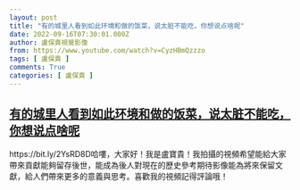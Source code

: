 ```yaml
---
layout: post
title: "有的城里人看到如此环境和做的饭菜，说太脏不能吃，你想说点啥呢"
date: 2022-09-16T07:30:01.000Z
author: 盧保貴視覺影像
from: https://www.youtube.com/watch?v=CyzHBmQzzzo
tags: [ 盧保貴 ]
comments: True
categories: [ 盧保貴 ]
---
```

<!--1663313401000-->
[有的城里人看到如此环境和做的饭菜，说太脏不能吃，你想说点啥呢](https://www.youtube.com/watch?v=CyzHBmQzzzo)
------

<div>
https://bit.ly/2YsRD8D哈嘍，大家好！我是盧寶貴！我拍攝的視頻希望能給大家帶來貢獻能夠留存後世，能成為後人對現在的歷史參考期待影像能為將來保留文獻，給人們帶來更多的意義與思考。喜歡我的視頻記得評論哦！
</div>
